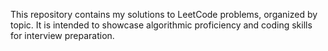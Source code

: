 
This repository contains my solutions to LeetCode problems, organized by topic. It is intended to showcase algorithmic proficiency and coding skills for interview preparation.

